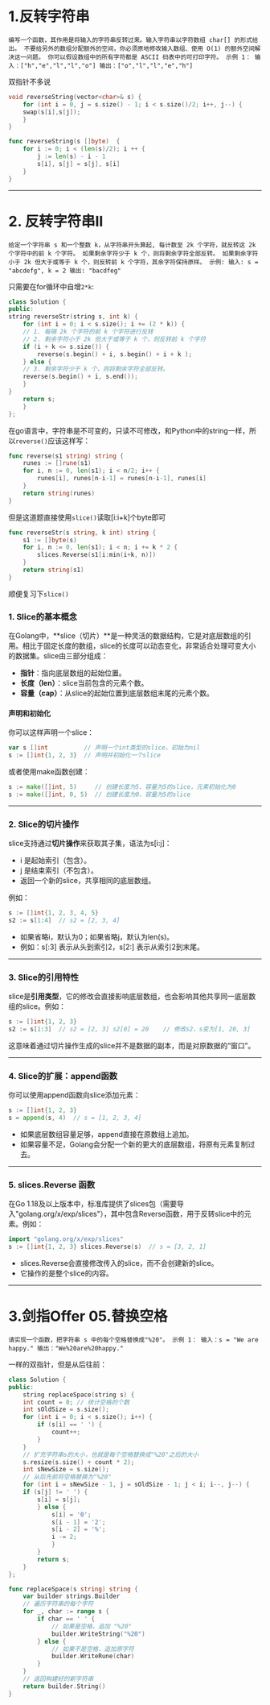# 1.反转字符串

`编写⼀个函数，其作⽤是将输⼊的字符串反转过来。输⼊字符串以字符数组 char[] 的形式给出。
不要给另外的数组分配额外的空间，你必须原地修改输⼊数组、使⽤ O(1) 的额外空间解决这⼀问题。
你可以假设数组中的所有字符都是 ASCII 码表中的可打印字符。
示例 1：
输⼊：["h","e","l","l","o"]
输出：["o","l","l","e","h"]`

双指针不多说

```cpp
void reverseString(vector<char>& s) {
	for (int i = 0, j = s.size() - 1; i < s.size()/2; i++, j--) {
	swap(s[i],s[j]);
	}
}
```

```go
func reverseString(s []byte)  {
    for i := 0; i < (len(s)/2); i ++ {
        j := len(s) - i - 1
        s[i], s[j] = s[j], s[i]
    }
}
```



---



# 2. 反转字符串II

`给定⼀个字符串 s 和⼀个整数 k，从字符串开头算起, 每计数⾄ 2k 个字符，就反转这 2k 个字符中的前 k 个字符。
如果剩余字符少于 k 个，则将剩余字符全部反转。
如果剩余字符⼩于 2k 但⼤于或等于 k 个，则反转前 k 个字符，其余字符保持原样。
示例:
输⼊: s = "abcdefg", k = 2
输出: "bacdfeg"`

只需要在for循环中自增`2*k`:

```cpp
class Solution {
public:
string reverseStr(string s, int k) {
	for (int i = 0; i < s.size(); i += (2 * k)) {
    // 1. 每隔 2k 个字符的前 k 个字符进⾏反转
    // 2. 剩余字符⼩于 2k 但⼤于或等于 k 个，则反转前 k 个字符
    if (i + k <= s.size()) {
    	reverse(s.begin() + i, s.begin() + i + k );
    } else {
    // 3. 剩余字符少于 k 个，则将剩余字符全部反转。
    reverse(s.begin() + i, s.end());
    }
}
	return s;
	}
};
```

在go语言中，字符串是不可变的，只读不可修改，和Python中的string一样，所以`reverse()`应该这样写：

```go
func reverse(s1 string) string {
    runes := []rune(s1)
    for i, n := 0, len(s1); i < n/2; i++ {
        runes[i], runes[n-i-1] = runes[n-i-1], runes[i]
    }
    return string(runes)
}
```

但是这道题直接使用`slice()`读取[i:i+k]个byte即可

```go
func reverseStr(s string, k int) string {
    s1 := []byte(s)
    for i, n := 0, len(s1); i < n; i += k * 2 {
        slices.Reverse(s1[i:min(i+k, n)])
    }
    return string(s1)
}
```

顺便复习下`slice()`

### 1. Slice的基本概念

在Golang中，**slice（切片）**是一种灵活的数据结构，它是对底层数组的引用。相比于固定长度的数组，slice的长度可以动态变化，非常适合处理可变大小的数据集。slice由三部分组成：

- **指针**：指向底层数组的起始位置。
- **长度（len）**：slice当前包含的元素个数。
- **容量（cap）**：从slice的起始位置到底层数组末尾的元素个数。

#### 声明和初始化

你可以这样声明一个slice：

```go
var s []int          // 声明一个int类型的slice，初始为nil 
s := []int{1, 2, 3}  // 声明并初始化一个slice
```

或者使用make函数创建：

```go
s := make([]int, 5)     // 创建长度为5、容量为5的slice，元素初始化为0 
s := make([]int, 0, 5)  // 创建长度为0、容量为5的slice
```

------

### 2. Slice的切片操作

slice支持通过**切片操作**来获取其子集，语法为s[i:j]：

- i 是起始索引（包含）。
- j 是结束索引（不包含）。
- 返回一个新的slice，共享相同的底层数组。

例如：

```go
s := []int{1, 2, 3, 4, 5} 
s2 := s[1:4]  // s2 = [2, 3, 4]
```

- 如果省略i，默认为0；如果省略j，默认为len(s)。
- 例如：s[:3] 表示从头到索引2，s[2:] 表示从索引2到末尾。

------

### 3. Slice的引用特性

slice是**引用类型**，它的修改会直接影响底层数组，也会影响其他共享同一底层数组的slice。例如：

```go
s := []int{1, 2, 3} 
s2 := s[1:3]  // s2 = [2, 3] s2[0] = 20    // 修改s2，s变为[1, 20, 3]
```

这意味着通过切片操作生成的slice并不是数据的副本，而是对原数据的“窗口”。

------

### 4. Slice的扩展：append函数

你可以使用append函数向slice添加元素：

```go
s := []int{1, 2, 3} 
s = append(s, 4)  // s = [1, 2, 3, 4]
```

- 如果底层数组容量足够，append直接在原数组上追加。
- 如果容量不足，Golang会分配一个新的更大的底层数组，将原有元素复制过去。

------

### 5. slices.Reverse 函数

在Go 1.18及以上版本中，标准库提供了slices包（需要导入"golang.org/x/exp/slices"），其中包含Reverse函数，用于反转slice中的元素。例如：

```go
import "golang.org/x/exp/slices" 
s := []int{1, 2, 3} slices.Reverse(s)  // s = [3, 2, 1]
```

- slices.Reverse会直接修改传入的slice，而不会创建新的slice。
- 它操作的是整个slice的内容。



---

# 3.剑指Offer 05.替换空格

`请实现⼀个函数，把字符串 s 中的每个空格替换成"%20"。
示例 1：
输⼊：s = "We are happy."
输出："We%20are%20happy."`



一样的双指针，但是从后往前：

```cpp
class Solution {
public:
	string replaceSpace(string s) {
	int count = 0; // 统计空格的个数
	int sOldSize = s.size();
	for (int i = 0; i < s.size(); i++) {
		if (s[i] == ' ') {
			count++;
		}
	}
	// 扩充字符串s的⼤⼩，也就是每个空格替换成"%20"之后的⼤⼩
	s.resize(s.size() + count * 2);
	int sNewSize = s.size();
	// 从后先前将空格替换为"%20"
	for (int i = sNewSize - 1, j = sOldSize - 1; j < i; i--, j--) {
	if (s[j] != ' ') {
		s[i] = s[j];
		} else {
			s[i] = '0';
			s[i - 1] = '2';
			s[i - 2] = '%';
			i -= 2;
			}
		}
		return s;
	}
};
```



```go
func replaceSpace(s string) string {
	var builder strings.Builder
	// 遍历字符串的每个字符
	for _, char := range s {
		if char == ' ' {
			// 如果是空格，追加 "%20"
			builder.WriteString("%20")
		} else {
			// 如果不是空格，追加原字符
			builder.WriteRune(char)
		}
	}
	// 返回构建好的新字符串
	return builder.String()
}
```


